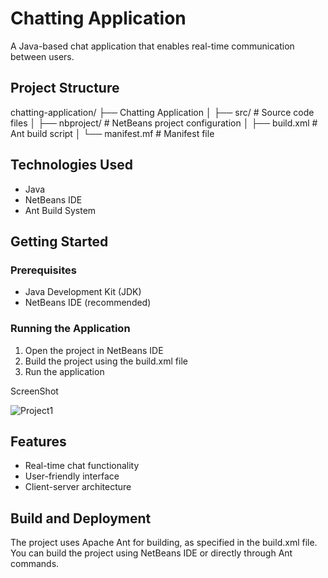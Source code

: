 # Chatting Application

A Java-based chat application that enables real-time communication between users.

## Project Structure


chatting-application/
├── Chatting Application
│   ├── src/           # Source code files
│   ├── nbproject/     # NetBeans project configuration
│   ├── build.xml     # Ant build script
│   └── manifest.mf    # Manifest file


## Technologies Used

- Java
- NetBeans IDE
- Ant Build System

## Getting Started

### Prerequisites
- Java Development Kit (JDK)
- NetBeans IDE (recommended)

### Running the Application

1. Open the project in NetBeans IDE
2. Build the project using the build.xml file
3. Run the application

ScreenShot


![Project1](https://github.com/user-attachments/assets/a214ad0e-cdb1-4c6f-b166-e3489ec14565)



## Features

- Real-time chat functionality
- User-friendly interface
- Client-server architecture

## Build and Deployment

The project uses Apache Ant for building, as specified in the build.xml file. You can build the project using NetBeans IDE or directly through Ant commands.
